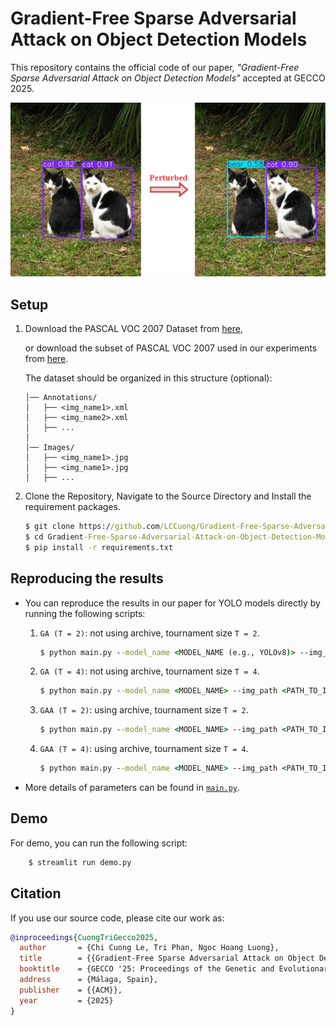 # Gradient-Free Sparse Adversarial Attack on Object Detection Models
This repository contains the official code of our paper, *"Gradient-Free Sparse Adversarial Attack on Object Detection Models"* accepted at GECCO 2025.

![overview](imgs/overview.png)

## Setup
1. Download the PASCAL VOC 2007 Dataset from [here](https://www.kaggle.com/datasets/zaraks/pascal-voc-2007/data),

    or download the subset of PASCAL VOC 2007 used in our experiments from [here](https://www.kaggle.com/datasets/cuonglch/pascal-voc-2007-subset/data).

    The dataset should be organized in this structure (optional):    
    ```LFW dataset/  
    │── Annotations/  
    │   ├── <img_name1>.xml  
    │   ├── <img_name2>.xml  
    │   ├── ...  
    │  
    │── Images/  
    │   ├── <img_name1>.jpg  
    │   ├── <img_name1>.jpg  
    │   ├── ...  

2. Clone the Repository, Navigate to the Source Directory and Install the requirement packages.

    ```cmd
    $ git clone https://github.com/LCCuong/Gradient-Free-Sparse-Adversarial-Attack-on-Object-Detection-Models
    $ cd Gradient-Free-Sparse-Adversarial-Attack-on-Object-Detection-Models
    $ pip install -r requirements.txt
    ``` 

## Reproducing the results
- You can reproduce the results in our paper for YOLO models directly by running the following scripts:

    1. `GA (T = 2)`: not using archive, tournament size `T = 2`.
        ```cmd
        $ python main.py --model_name <MODEL_NAME (e.g., YOLOv8)> --img_path <PATH_TO_Images> --tournament_size 2 --elite_prob 0.0
        ```
    2. `GA (T = 4)`: not using archive, tournament size `T = 4`.
        ```cmd
        $ python main.py --model_name <MODEL_NAME> --img_path <PATH_TO_Images> --tournament_size 4 --elite_prob 0.0
        ```

    3. `GAA (T = 2)`: using archive, tournament size `T = 2`.
        ```cmd
        $ python main.py --model_name <MODEL_NAME> --img_path <PATH_TO_Images> --tournament_size 2
        ```
    4. `GAA (T = 4)`: using archive, tournament size `T = 4`.
        ```cmd
        $ python main.py --model_name <MODEL_NAME> --img_path <PATH_TO_Images> --tournament_size 4
        ```

- More details of parameters can be found in [`main.py`](https://github.com/LCCuong/Gradient-Free-Sparse-Adversarial-Attack-on-Object-Detection-Models/blob/master/main.py#L25).


<!-- # Visualization -->
<!-- Source code for results visualization can be found here [script/] -->
## Demo
For demo, you can run the following script:
```cmd
    $ streamlit run demo.py
```


## Citation

If you use our source code, please cite our work as:

```bibtex
@inproceedings{CuongTriGecco2025,
  author       = {Chi Cuong Le, Tri Phan, Ngoc Hoang Luong},
  title        = {{Gradient-Free Sparse Adversarial Attack on Object Detection Models}},
  booktitle    = {GECCO '25: Proceedings of the Genetic and Evolutionary Computation Conference},
  address      = {Málaga, Spain},
  publisher    = {{ACM}},
  year         = {2025}
}
```